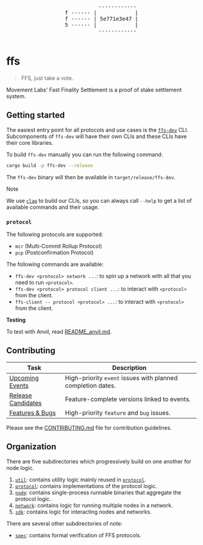 <div align="center">
  <pre>
          ------------
f ------ |            |
f ------ | 5e771e3e47 |
5 ------ |            |
          ------------
  </pre>
</div>

# ffs

> FFS, just take a vote.

Movement Labs' Fast Finality Settlement is a proof of stake settlement system.

## Getting started

The easiest entry point for all protocols and use cases is the [`ffs-dev`](sdk/cli/ffs-dev/README.md) CLI. Subcomponents of `ffs-dev` will have their own CLIs and these CLIs have their core libraries. 

To build `ffs-dev` manually you can run the following command:

```bash
cargo build -p ffs-dev --release
```

The `ffs-dev` binary will then be available in `target/release/ffs-dev`.

> [!NOTE]
> We use [`clap`](https://docs.rs/clap/latest/clap/) to build our CLIs, so you can always call `--help` to get a list of available commands and their usage.

### `protocol`

The following protocols are supported:

- `mcr` (Multi-Commit Rollup Protocol)
- `pcp` (Postconfirmation Protocol)

The following commands are available:

- `ffs-dev <protocol> network ...`: to spin up a network with all that you need to run `<protocol>`.
- `ffs-dev <protocol> protocol client ...`: to interact with `<protocol>` from the client.
- `ffs-client -- protocol <protocol> ...`: to interact with `<protocol>` from the client.

**Testing**

To test with Anvil, read [README_anvil.md](README_anvil.md).

## Contributing

| Task | Description |
|------|-------------|
| [Upcoming Events](https://github.com/movementlabsxyz/ffs/issues?q=is%3Aissue%20state%3Aopen%20label%3Apriority%3Ahigh%2Cpriority%3Amedium%20label%3Aevent) | High-priority `event` issues with planned completion dates. |
| [Release Candidates](https://github.com/movementlabsxyz/ffs/issues?q=is%3Aissue%20state%3Aopen%20label%3Arelease-candidate) | Feature-complete versions linked to events. |
| [Features & Bugs](https://github.com/movementlabsxyz/ffs/issues?q=is%3Aissue%20state%3Aopen%20label%3Afeature%2Cbug%20label%3Apriority%3Aurgent%2Cpriority%3Ahigh) | High-priority `feature` and `bug` issues. |

Please see the [CONTRIBUTING.md](CONTRIBUTING.md) file for contribution guidelines.

## Organization

There are five subdirectories which progressively build on one another for node logic.

1. [`util`](./util): contains utility logic mainly reused in [`protocol`](./protocol).
2. [`protocol`](./protocol): contains implementations of the protocol logic.
3. [`node`](./node): contains single-process runnable binaries that aggregate the protocol logic.
4. [`network`](./network): contains logic for running multiple nodes in a network.
5. [`sdk`](./sdk): contains logic for interacting nodes and networks.

There are several other subdirectories of note:

- [`spec`](./spec): contains formal verification of FFS protocols.
